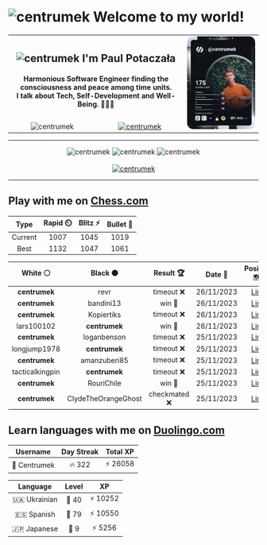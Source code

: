<h1>
  <img
    src="https://emojis.slackmojis.com/emojis/images/1531849430/4246/blob-sunglasses.gif"
    width="30"
    alt="centrumek"
  />
  Welcome to my world!
</h1>

<table>
  <tbody>
    <tr>
      <td align="center" width="70%" colspan="2">
        <h2>
          <img
            src="https://raw.githubusercontent.com/MartinHeinz/MartinHeinz/master/wave.gif"
            width="30px"
            alt="centrumek"
          />
          I'm Paul Potaczała
        </h2>
        <h4>
          Harmonious Software Engineer finding the consciousness and peace among time units.
          <br/>
          I talk about Tech, Self-Development and Well-Being. 🌿🧘🚀
        </h4>
      </td>
      <td width="30%" rowspan="2">
        <a href="https://app.daily.dev/centrumek">
          <img
            src="./devcard.svg"
            alt="centrumek"
          />
        </a>
      </td>
    </tr>
    <tr align="center">
      <td>
        <img
          src="https://komarev.com/ghpvc/?username=centrumek&label=visitors&color=0e75b6&style=flat"
          alt="centrumek"
        >
      </td>
      <td>
        <a href="https://stackoverflow.com/users/14496012/centrumek">
          <img
            src="https://stackoverflow.com/users/flair/14496012.png?theme=dark"
            alt="centrumek"
          >
        </a>
      </td>
    </tr>
  </tbody>
</table>

---
<div align="center">
  <img 
    src="https://github-readme-stats.vercel.app/api?username=centrumek&show_icons=true&count_private=true&theme=dark&hide_border=true&hide=issues,contribs&bg_color=00000000"
    alt="centrumek"
  />
  <img
    src="https://github-readme-stats.vercel.app/api/top-langs/?username=centrumek&layout=compact&hide_border=true&theme=dark&bg_color=00000000&langs_count=6&exclude_repo=air-statistic-app"
    alt="centrumek"
  />
  <img 
    src="https://github-readme-streak-stats.herokuapp.com?user=centrumek&theme=dark&hide_border=true&background=FFFFFF00"
    alt="centrumek"
  />
  <br/>
  <br/>
  <a href="https://www.buymeacoffee.com/centrumek">
    <img
      src="https://cdn.buymeacoffee.com/buttons/v2/default-orange.png"
      height="50"
      width="210"
      alt="centrumek"
    />
  </a>
</div>

---

## Play with me on [Chess.com](https://www.chess.com/member/centrumek)

<div align="center">
<!--START_SECTION:chessStats-->
<!-- Automatically generated with https://github.com/Balastrong/chess-stats-action -->

| Type | Rapid ⏲️ | Blitz ⚡ | Bullet 🔫 |
|:---:|:---:|:---:|:---:|
| Current | 1007 | 1045 | 1019 |
| Best | 1132 | 1047 | 1061 |

| White ⚪ | Black ⚫ | Result 🏆 | Date 📅 | Position 🗺️ | Type 🕕 |
|:---:|:---:|:---:|:---:|:---:|:---:|
| **centrumek** | revr | timeout ❌ | 26/11/2023 | <a href="http://www.ee.unb.ca/cgi-bin/tervo/fen.pl?select=8/5p2/4k1p1/1pB1P3/4p1K1/P4r2/2r5/8 w - -">Link</a> | Bullet |
| **centrumek** | bandini13 | win 🥇 | 26/11/2023 | <a href="http://www.ee.unb.ca/cgi-bin/tervo/fen.pl?select=6k1/6p1/2p4p/2pp4/P1b5/2Q1P1q1/1K6/6R1 b - -">Link</a> | Bullet |
| **centrumek** | Kopiertiks | timeout ❌ | 26/11/2023 | <a href="http://www.ee.unb.ca/cgi-bin/tervo/fen.pl?select=8/p1p5/P5k1/1KP4p/7p/3q4/8/2Q5 w - -">Link</a> | Bullet |
| lars100102 | **centrumek** | win 🥇 | 26/11/2023 | <a href="http://www.ee.unb.ca/cgi-bin/tervo/fen.pl?select=r2k1b1r/ppp2p2/4bn1p/4p1p1/4P3/2N2PB1/PPP3PP/R3KB1R w KQ -">Link</a> | Bullet |
| **centrumek** | loganbenson | timeout ❌ | 25/11/2023 | <a href="http://www.ee.unb.ca/cgi-bin/tervo/fen.pl?select=8/5pkp/6p1/3K1p2/4rP2/8/P7/8 w - -">Link</a> | Bullet |
| longjump1978 | **centrumek** | timeout ❌ | 25/11/2023 | <a href="http://www.ee.unb.ca/cgi-bin/tervo/fen.pl?select=8/2r5/8/p3P1R1/P2PKP2/8/5k2/8 b - -">Link</a> | Bullet |
| **centrumek** | amanzuberi85 | timeout ❌ | 25/11/2023 | <a href="http://www.ee.unb.ca/cgi-bin/tervo/fen.pl?select=8/1p4pp/1p6/8/3pk3/3N4/8/4K3 w - -">Link</a> | Bullet |
| tacticalkingpin | **centrumek** | timeout ❌ | 25/11/2023 | <a href="http://www.ee.unb.ca/cgi-bin/tervo/fen.pl?select=2kR4/p6p/2N3p1/5pP1/5P1P/P1Pb4/5K2/R7 b - -">Link</a> | Bullet |
| **centrumek** | RouriChile | win 🥇 | 25/11/2023 | <a href="http://www.ee.unb.ca/cgi-bin/tervo/fen.pl?select=2r3k1/p4pQ1/1pq2P2/3p2p1/6r1/P1P1P3/1P1K3P/2R4R b - -">Link</a> | Bullet |
| **centrumek** | ClydeTheOrangeGhost | checkmated ❌ | 25/11/2023 | <a href="http://www.ee.unb.ca/cgi-bin/tervo/fen.pl?select=4r3/p1p1pkbp/1p4p1/3K1p2/1nP5/1P3R1P/P6P/8 w - -">Link</a> | Bullet |

<!--END_SECTION:chessStats-->
</div>

## Learn languages with me on [Duolingo.com](https://www.duolingo.com/profile/Centrumek)

<div align="center">
<!--START_SECTION:duolingoStats-->
<!-- Automatically generated with https://github.com/centrumek/duolingo-readme-stats-->

| Username | Day Streak | Total XP |
|:---:|:---:|:---:|
| 👤 Centrumek | 🔥 322 | ⚡ 26058 |

| Language | Level | XP |
|:---:|:---:|:---:|
| 🇺🇦 Ukrainian | 👑 40 | ⚡ 10252 |
| 🇪🇸 Spanish | 👑 79 | ⚡ 10550 |
| 🇯🇵 Japanese | 👑 9 | ⚡ 5256 |

<!--END_SECTION:duolingoStats-->
</div>
<!--
**centrumek/centrumek** is a ✨ _special_ ✨ repository because its `README.md` (this file) appears on your GitHub profile.

Here are some ideas to get you started:

- 🔭 I’m currently working on ...
- 🌱 I’m currently learning ...
- 👯 I’m looking to collaborate on ...
- 🤔 I’m looking for help with ...
- 💬 Ask me about ...
- 📫 How to reach me: ...
- 😄 Pronouns: ...
- ⚡ Fun fact: ...
-->
